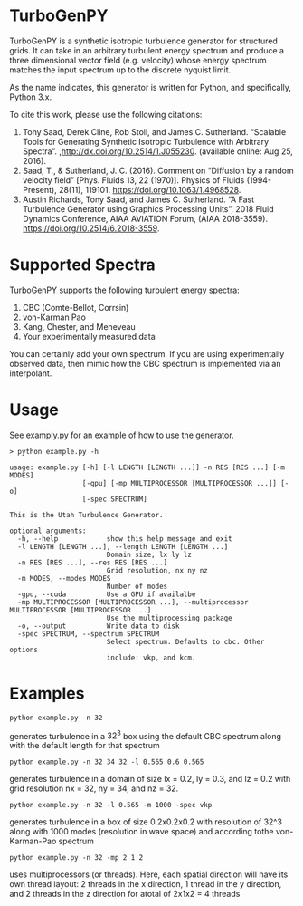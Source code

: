 # TurboGenPY
TurboGenPY is a synthetic isotropic turbulence generator for structured grids. It can take in an arbitrary
turbulent energy spectrum and produce a three dimensional vector field (e.g. velocity) whose energy spectrum
matches the input spectrum up to the discrete nyquist limit.

As the name indicates, this generator is written for Python, and specifically, Python 3.x.

To cite this work, please use the following citations:
1. Tony Saad, Derek Cline, Rob Stoll, and James C. Sutherland. “Scalable Tools for Generating Synthetic Isotropic Turbulence with Arbitrary Spectra”. ,http://dx.doi.org/10.2514/1.J055230. (available online: Aug 25, 2016).
2. Saad, T., & Sutherland, J. C. (2016). Comment on “Diffusion by a random velocity field” [Phys. Fluids 13, 22 (1970)]. Physics of Fluids (1994-Present), 28(11), 119101. https://doi.org/10.1063/1.4968528.
3. Austin Richards, Tony Saad, and James C. Sutherland. “A Fast Turbulence Generator using Graphics Processing Units”, 2018 Fluid Dynamics Conference, AIAA AVIATION Forum, (AIAA 2018-3559). https://doi.org/10.2514/6.2018-3559.

# Supported Spectra
TurboGenPY supports the following turbulent energy spectra:
1. CBC (Comte-Bellot, Corrsin)
2. von-Karman Pao
3. Kang, Chester, and Meneveau
4. Your experimentally measured data

You can certainly add your own spectrum. If you are using experimentally observed data, then mimic how the CBC spectrum is implemented via an interpolant.

# Usage
See examply.py for an example of how to use the generator.

```
> python example.py -h

usage: example.py [-h] [-l LENGTH [LENGTH ...]] -n RES [RES ...] [-m MODES]
                  [-gpu] [-mp MULTIPROCESSOR [MULTIPROCESSOR ...]] [-o]
                  [-spec SPECTRUM]

This is the Utah Turbulence Generator.

optional arguments:
  -h, --help            show this help message and exit
  -l LENGTH [LENGTH ...], --length LENGTH [LENGTH ...]
                        Domain size, lx ly lz
  -n RES [RES ...], --res RES [RES ...]
                        Grid resolution, nx ny nz
  -m MODES, --modes MODES
                        Number of modes
  -gpu, --cuda          Use a GPU if availalbe
  -mp MULTIPROCESSOR [MULTIPROCESSOR ...], --multiprocessor MULTIPROCESSOR [MULTIPROCESSOR ...]
                        Use the multiprocessing package
  -o, --output          Write data to disk
  -spec SPECTRUM, --spectrum SPECTRUM
                        Select spectrum. Defaults to cbc. Other options
                        include: vkp, and kcm.
```

# Examples

```
python example.py -n 32
```
generates turbulence in a $32^3$ box using the default CBC spectrum along with the default length for that spectrum

```
python example.py -n 32 34 32 -l 0.565 0.6 0.565
```
generates turbulence in a domain of size lx = 0.2, ly = 0.3, and lz = 0.2 with grid resolution nx = 32, ny = 34, and nz = 32.

```
python example.py -n 32 -l 0.565 -m 1000 -spec vkp
```
generates turbulence in a box of size 0.2x0.2x0.2 with resolution of 32^3 along with 1000 modes (resolution in wave space) and according tothe von-Karman-Pao spectrum

```
python example.py -n 32 -mp 2 1 2
```
uses multiprocessors (or threads). Here, each spatial direction will have its own thread layout: 2 threads in the x direction, 1 thread in the y direction, and 2 threads in the z direction for atotal of 2x1x2 = 4 threads
